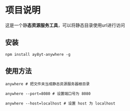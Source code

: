 # 项目说明
这是一个静**态资源服务工具**，可以将静态目录使用url进行访问

## 安装
	npm install ay8yt-anywhere -g

## 使用方法
	anywhere # 把文件夹当成静态资源服务器根目录

	anywhere --port=8080 # 设置端口号为 8080
	
	anywhere --host=localhost # 设置 host 为 localhost



